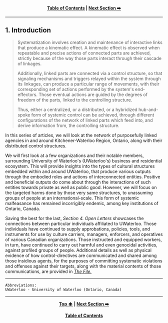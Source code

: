 <div align="center">
  
  **[Table of Contents][TOC] | [Next Section :arrow_right:][Next]**
  
  [Next]: ./01-01.md
  [TOC]: ./README.md#table-of-contents
  
</div>

---

## 1. Introduction

>Systematization involves creation and maintenance of interactive links that produce a kinematic effect. A kinematic effect is observed when repeatable and precise actions of connected parts are achieved, strictly because of the way those parts interact through their cascade of linkages.
>
>Additionally, linked parts are connected via a control structure, so that signaling mechanisms and triggers relayed within the system through its linkages, can produce a particular range of movements, with their corresponding set of actions performed by the system's end-effectors. Those eventual actions are guided by the degrees of freedom of the parts, linked to the controlling structure. 
>
>Thus, either a centralized, or a distributed, or a hybridized hub-and-spoke form of systemic control can be achieved, through different configurations of the network of linked parts which feed into, and derive information from, the controlling structure.

In this series of articles, we will look at the network of purposefully linked agencies in and around Kitchener-Waterloo Region, Ontario, along with their distributed control structures. 

We will first look at a few organizations and their notable members, surrounding University of Waterloo's (UWaterloo's) business and residential ecosystem. This will provide insights into the types of cultural structures embedded within and around UWaterloo, that produce various outputs through the embodied roles and actions of interconnected entities. Positive and beneficial outputs do come about through the interactions of such entities towards private as well as public good. However, we will focus on the targeted harms done by those very same structures, to unassuming groups of people at an international-scale. This form of systemic malfeasance has remained incorrigibly endemic, among key institutions of Ontario, Canada. 

Saving the best for the last, *Section 4. Open Letters* showcases the connections between particular individuals affiliated to UWaterloo. Those individuals have continued to supply approbations, policies, tools, and instruments for use by culture carriers, managers, enforcers, and operatives of various Canadian organizations. Those instructed and equipped workers, in turn, have continued to carry out harmful and even genocidal activities, against profiled groups of people. Additional details as well as physical evidence of how control-directives are communicated and shared among those insidious agents, for the purposes of committing systematic violations and offenses against their targets, along with the material contents of those communications, are provided in *[The File.](https://github.com/true-hindsight/grim-realities/blob/main/navigating-this-gitrepo.md#20-navigating-this-documentation)* 

---

```
Abbreviations:
UWaterloo - University of Waterloo (Ontario, Canada)
```

---
<div align="center">
  
  **[Top :arrow_up:][Top] | [Next Section :arrow_right:][Next]** 
  
  **[Table of Contents][TOC]**

  [Top]: ./01-00.md#1-introduction
  [Next]: ./01-01.md
  [TOC]: ./README.md#table-of-contents
  
</div>